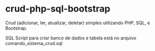 # crud-php-sql-bootstrap
Crud (adicionar, ler, atualizar, deletar) simples utilizando PHP, SQL, e Bootstrap.

SQL Script para criar banco de dados e tabela está no arquivo comando_sistema_crud.sql 
